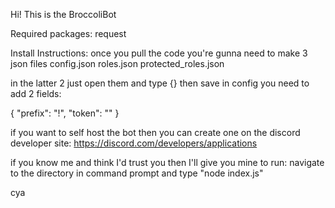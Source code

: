 Hi! This is the BroccoliBot

Required packages: request

Install Instructions:
once you pull the code you're gunna need to make 3 json files 
config.json
roles.json
protected_roles.json

in the latter 2 just open them and type {} then save
in config you need to add 2 fields:

{
	"prefix": "!",
	"token": "<bot token goes here>"
}

if you want to self host the bot then you can create one on the discord developer site:
https://discord.com/developers/applications

if you know me and think I'd trust you then I'll give you mine
to run: navigate to the directory in command prompt and type "node index.js"

cya